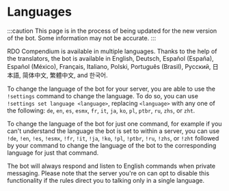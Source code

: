 # Languages

:::caution
This page is in the process of being updated for the new version of the bot. Some information may not be accurate.
:::

RDO Compendium is available in multiple languages. Thanks to the help of the translators, the bot is available in English, Deutsch, Español (España), Español (México), Français, Italiano, Polski,
Português (Brasil), Русский, 日本語, 简体中文, 繁體中文, and 한국어.

To change the language of the bot for your server, you are able to use the `!settings` command to change the language. To do so, you can use `!settings set language <language>`, replacing `<language>`
with any one of the following: `de`, `en`, `es`, `esmx`, `fr`, `it`, `ja`, `ko`, `pl`, `ptbr`, `ru`, `zhs`, or `zht`.

To change the language of the bot for just one command, for example if you can't understand the language the bot is set to within a server, you can use `!de`, `!en`, `!es`, `!esmx`, `!fr`, `!it`,
`!ja`, `!ko`, `!pl`, `!ptbr`, `!ru`, `!zhs`, or `!zht` followed by your command to change the language of the bot to the corresponding language for just that command.

The bot will always respond and listen to English commands when private messaging.
Please note that the server you're on can opt to disable this functionality if the rules direct you to talking only in a single language.
